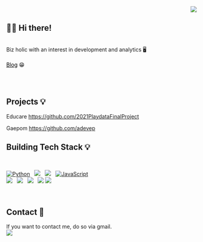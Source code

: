 <div align="right">
<a href="https://hits.seeyoufarm.com"><img src="https://hits.seeyoufarm.com/api/count/incr/badge.svg?url=https%3A%2F%2Fgithub.com%2Fajdeve%2Fhit-counter&count_bg=%2379C83D&title_bg=%23555555&icon=&icon_color=%23E7E7E7&title=hits&edge_flat=false"/></a></div>
  
## 👋🏻 Hi there!

<br>
Biz holic with an interest in development and analytics 🖥 <br><br>
<a href="https://ajdeve.github.io/" style="color: black">Blog</a> 😁

<br><br>

## Projects 💡

Educare https://github.com/2021PlaydataFinalProject 

Gaepom https://github.com/adevep
<br>

## Building Tech Stack 💡

<br>

<p align="left">
<a href="#">
<img alt="Python" src="https://img.shields.io/badge/python%20-%2314354C.svg?style=for-the-badge&logo=python&logoColor=white"/></a> &nbsp;
<a href="#">
<img src="https://img.shields.io/badge/-Java-F6F6F6?style=for-the-badge&logo=java&logoColor=003399" /></a> &nbsp;
<a href="#">
<img src="https://img.shields.io/badge/-Spring-6DB33F?style=for-the-badge&logo=spring&logoColor=white" /></a> &nbsp;
<a href="#">
<img alt="JavaScript" src="https://img.shields.io/badge/javascript%20-%23323330.svg?&style=for-the-badge&logo=javascript&logoColor=%23F7DF1E"/></a> <br>
<a href="#">
<img src="https://img.shields.io/badge/vue.js%20-%2335495e.svg?style=for-the-badge&logo=vue.js&logoColor=%234FC08D" /></a> &nbsp;
<a href="#">
<img src="https://img.shields.io/badge/Buefy-7957D5?style=for-the-badge&logo=Buefy&logoColor=white" /></a> &nbsp;
<a href="#">
<img src="https://img.shields.io/badge/-ElasticSearch-005571?style=for-the-badge&logo=elasticsearch&logoColor=white" /></a> &nbsp;
<a href="#">
<img src="https://img.shields.io/badge/-Oracle-F80000?style=for-the-badge&logo=oracle&logoColor=white" /></a>
<a href="#">
<img src="https://img.shields.io/badge/MySQL-00000F?style=for-the-badge&logo=oracle&logoColor=white" /></a>
</p>

<br>

## Contact 📩 
If you want to contact me, do so via gmail. 
<br>
<a href="mailto:ajdevlife@gmail.com">
<img src="https://img.shields.io/badge/Gmail-d14836?style=for-the-badge&logo=Gmail&logoColor=white&link=mailto:ajdevlife@gmail.com" />
</a>
